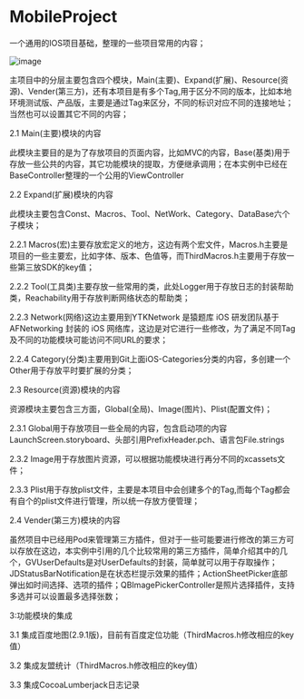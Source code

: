 # MobileProject

一个通用的IOS项目基础，整理的一些项目常用的内容；

![image](https://github.com/wujunyang/MobileProject/blob/master/MobileProject/%E9%A1%B9%E7%9B%AE%E7%9B%AE%E5%BD%95.png)

主项目中的分层主要包含四个模块，Main(主要)、Expand(扩展)、Resource(资源)、Vender(第三方)，还有本项目是有多个Tag,用于区分不同的版本，比如本地环境测试版、产品版，主要是通过Tag来区分，不同的标识对应不同的连接地址；当然也可以设置其它不同的内容；

2.1 Main(主要)模块的内容

此模块主要目的是为了存放项目的页面内容，比如MVC的内容，Base(基类)用于存放一些公共的内容，其它功能模块的提取，方便继承调用；在本实例中已经在BaseController整理的一个公用的ViewController

2.2 Expand(扩展)模块的内容

此模块主要包含Const、Macros、Tool、NetWork、Category、DataBase六个子模块；

2.2.1 Macros(宏)主要存放宏定义的地方，这边有两个宏文件，Macros.h主要是项目的一些主要宏，比如字体、版本、色值等，而ThirdMacros.h主要用于存放一些第三放SDK的key值；

2.2.2 Tool(工具类)主要存放一些常用的类，此处Logger用于存放日志的封装帮助类，Reachability用于存放判断网络状态的帮助类；

2.2.3 Network(网络)这边主要用到YTKNetwork 是猿题库 iOS 研发团队基于 AFNetworking 封装的 iOS 网络库，这边是对它进行一些修改，为了满足不同Tag及不同的功能模块可能访问不同URL的要求；

2.2.4 Category(分类)主要用到Git上面iOS-Categories分类的内容，多创建一个Other用于存放平时要扩展的分类；

2.3 Resource(资源)模块的内容

资源模块主要包含三方面，Global(全局)、Image(图片)、Plist(配置文件)；

2.3.1 Global用于存放项目一些全局的内容，包含启动项的内容LaunchScreen.storyboard、头部引用PrefixHeader.pch、语言包File.strings

2.3.2 Image用于存放图片资源，可以根据功能模块进行再分不同的xcassets文件；

2.3.3 Plist用于存放plist文件，主要是本项目中会创建多个的Tag,而每个Tag都会有自个的plist文件进行管理，所以统一存放方便管理；

2.4 Vender(第三方)模块的内容

虽然项目中已经用Pod来管理第三方插件，但对于一些可能要进行修改的第三方可以存放在这边，本实例中引用的几个比较常用的第三方插件，简单介绍其中的几个，GVUserDefaults是对UserDefaults的封装，简单就可以用于存取操作；JDStatusBarNotification是在状态栏提示效果的插件；ActionSheetPicker底部弹出如时间选择、选项的插件；QBImagePickerController是照片选择插件，支持多选并可以设置最多选择张数；

3:功能模块的集成

3.1 集成百度地图(2.9.1版)，目前有百度定位功能（ThirdMacros.h修改相应的key值）

3.2 集成友盟统计（ThirdMacros.h修改相应的key值）

3.3 集成CocoaLumberjack日志记录
